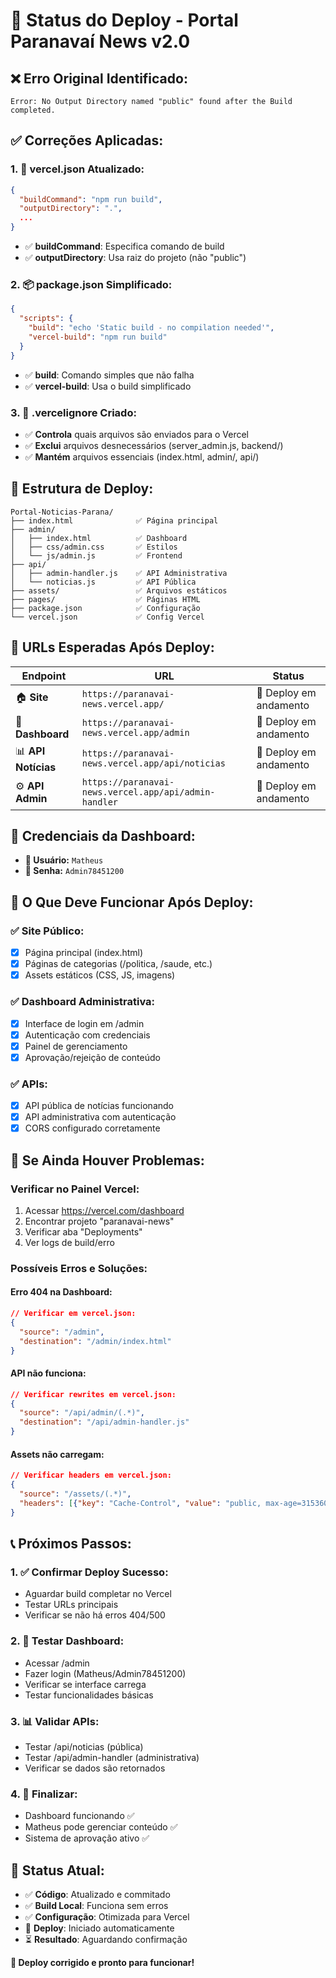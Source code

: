 # 🚀 Status do Deploy - Portal Paranavaí News v2.0

## ❌ **Erro Original Identificado:**
```
Error: No Output Directory named "public" found after the Build completed.
```

## ✅ **Correções Aplicadas:**

### 1. **📝 vercel.json Atualizado:**
```json
{
  "buildCommand": "npm run build",
  "outputDirectory": ".",
  ...
}
```
- ✅ **buildCommand**: Especifica comando de build
- ✅ **outputDirectory**: Usa raiz do projeto (não "public")

### 2. **📦 package.json Simplificado:**
```json
{
  "scripts": {
    "build": "echo 'Static build - no compilation needed'",
    "vercel-build": "npm run build"
  }
}
```
- ✅ **build**: Comando simples que não falha
- ✅ **vercel-build**: Usa o build simplificado

### 3. **🚫 .vercelignore Criado:**
- ✅ **Controla** quais arquivos são enviados para o Vercel
- ✅ **Exclui** arquivos desnecessários (server_admin.js, backend/)
- ✅ **Mantém** arquivos essenciais (index.html, admin/, api/)

## 📁 **Estrutura de Deploy:**
```
Portal-Noticias-Parana/
├── index.html              ✅ Página principal
├── admin/
│   ├── index.html          ✅ Dashboard
│   ├── css/admin.css       ✅ Estilos
│   └── js/admin.js         ✅ Frontend
├── api/
│   ├── admin-handler.js    ✅ API Administrativa
│   └── noticias.js         ✅ API Pública
├── assets/                 ✅ Arquivos estáticos
├── pages/                  ✅ Páginas HTML
├── package.json            ✅ Configuração
└── vercel.json             ✅ Config Vercel
```

## 🔗 **URLs Esperadas Após Deploy:**

| Endpoint | URL | Status |
|----------|-----|--------|
| 🏠 **Site** | `https://paranavai-news.vercel.app/` | 🔄 Deploy em andamento |
| 🔧 **Dashboard** | `https://paranavai-news.vercel.app/admin` | 🔄 Deploy em andamento |
| 📊 **API Notícias** | `https://paranavai-news.vercel.app/api/noticias` | 🔄 Deploy em andamento |
| ⚙️ **API Admin** | `https://paranavai-news.vercel.app/api/admin-handler` | 🔄 Deploy em andamento |

## 🔐 **Credenciais da Dashboard:**
- **👤 Usuário:** `Matheus`
- **🔑 Senha:** `Admin78451200`

## 🎯 **O Que Deve Funcionar Após Deploy:**

### ✅ **Site Público:**
- [x] Página principal (index.html)
- [x] Páginas de categorias (/politica, /saude, etc.)
- [x] Assets estáticos (CSS, JS, imagens)

### ✅ **Dashboard Administrativa:**
- [x] Interface de login em /admin
- [x] Autenticação com credenciais
- [x] Painel de gerenciamento
- [x] Aprovação/rejeição de conteúdo

### ✅ **APIs:**
- [x] API pública de notícias funcionando
- [x] API administrativa com autenticação
- [x] CORS configurado corretamente

## 🐛 **Se Ainda Houver Problemas:**

### **Verificar no Painel Vercel:**
1. Acessar https://vercel.com/dashboard
2. Encontrar projeto "paranavai-news"
3. Verificar aba "Deployments"
4. Ver logs de build/erro

### **Possíveis Erros e Soluções:**

#### **Erro 404 na Dashboard:**
```json
// Verificar em vercel.json:
{
  "source": "/admin",
  "destination": "/admin/index.html"
}
```

#### **API não funciona:**
```json
// Verificar rewrites em vercel.json:
{
  "source": "/api/admin/(.*)",
  "destination": "/api/admin-handler.js"
}
```

#### **Assets não carregam:**
```json
// Verificar headers em vercel.json:
{
  "source": "/assets/(.*)",
  "headers": [{"key": "Cache-Control", "value": "public, max-age=31536000"}]
}
```

## 📞 **Próximos Passos:**

### **1. ✅ Confirmar Deploy Sucesso:**
- Aguardar build completar no Vercel
- Testar URLs principais
- Verificar se não há erros 404/500

### **2. 🔐 Testar Dashboard:**
- Acessar /admin
- Fazer login (Matheus/Admin78451200)
- Verificar se interface carrega
- Testar funcionalidades básicas

### **3. 📊 Validar APIs:**
- Testar /api/noticias (pública)
- Testar /api/admin-handler (administrativa)
- Verificar se dados são retornados

### **4. 🎉 Finalizar:**
- Dashboard funcionando ✅
- Matheus pode gerenciar conteúdo ✅
- Sistema de aprovação ativo ✅

## 🚀 **Status Atual:**

- ✅ **Código**: Atualizado e commitado
- ✅ **Build Local**: Funciona sem erros
- ✅ **Configuração**: Otimizada para Vercel
- 🔄 **Deploy**: Iniciado automaticamente
- ⏳ **Resultado**: Aguardando confirmação

**🎯 Deploy corrigido e pronto para funcionar!**
